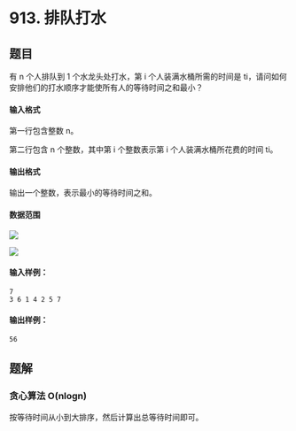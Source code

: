 <!--
 * @Author: shaqsnake
 * @Email: shaqsnake@gmail.com
 * @Date: 2019-09-16 15:58:00
 * @LastEditTime: 2019-09-18 14:13:20
 * @Description: Acwing 913
 -->

# 913. 排队打水

## 题目

有 n 个人排队到 1 个水龙头处打水，第 i 个人装满水桶所需的时间是 ti，请问如何安排他们的打水顺序才能使所有人的等待时间之和最小？

#### 输入格式

第一行包含整数 n。

第二行包含 n 个整数，其中第 i 个整数表示第 i 个人装满水桶所花费的时间 ti。

#### 输出格式

输出一个整数，表示最小的等待时间之和。

#### 数据范围

![](http://latex.codecogs.com/gif.latex?\\1%20\leq%20n%20\leq%2010^{5})

![](http://latex.codecogs.com/gif.latex?\\1%20\leq%20t_{i}%20\leq%2010^{4})

#### 输入样例：

```
7
3 6 1 4 2 5 7
```

#### 输出样例：

```
56
```

## 题解

### 贪心算法 O(nlogn)

按等待时间从小到大排序，然后计算出总等待时间即可。
